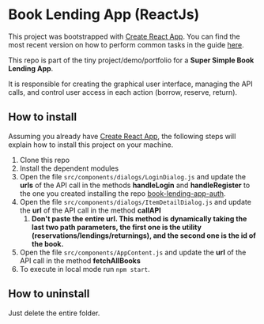 # Book Lending App (ReactJs)

This project was bootstrapped with [Create React App](https://github.com/facebookincubator/create-react-app). You can find the most recent version on how to perform common tasks in the guide [here](https://github.com/facebookincubator/create-react-app/blob/master/packages/react-scripts/template/README.md).

This repo is part of the tiny project/demo/portfolio for a **Super Simple Book Lending App**.

It is responsible for creating the graphical user interface, managing the API calls, and control user access in each action (borrow, reserve, return).

## How to install
Assuming you already have [Create React App](https://github.com/facebookincubator/create-react-app), the following steps will explain how to install this project on your machine.

1. Clone this repo
2. Install the dependent modules
3. Open the file `src/components/dialogs/LoginDialog.js` and update the **urls** of the API call in the methods **handleLogin** and **handleRegister** to the one you created installing the repo [book-lending-app-auth](https://github.com/mimurawil/book-lending-app-auth).
4. Open the file `src/components/dialogs/ItemDetailDialog.js` and update the **url** of the API call in the method **callAPI**
    1. **Don't paste the entire url. This method is dynamically taking the last two path parameters, the first one is the utility (reservations/lendings/returnings), and the second one is  the id of the book.**
5. Open the file `src/components/AppContent.js` and update the **url** of the API call in the method **fetchAllBooks**
6. To execute in local mode run `npm start`.

## How to uninstall
Just delete the entire folder.
